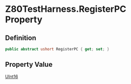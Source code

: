 # Z80TestHarness.RegisterPC Property
## Definition

```c#
public abstract ushort RegisterPC { get; set; }
```

## Property Value

[UInt16](https://learn.microsoft.com/en-gb/dotnet/api/System.UInt16)
